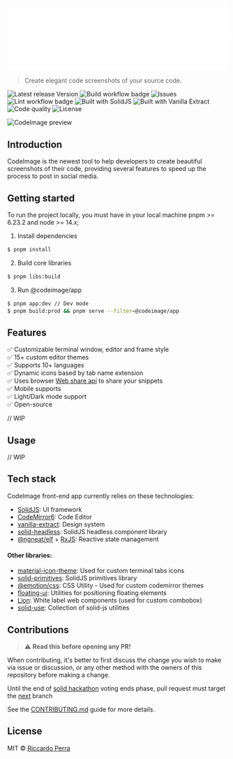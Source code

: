 ![CodeImage logo](https://github.com/riccardoperra/codeimage/blob/main/codeimage-logo-white.png#gh-dark-mode-only)
![CodeImage logo](https://github.com/riccardoperra/codeimage/blob/main/codeimage-logo-white.png#gh-light-mode-only)

> Create elegant code screenshots of your source code.

![Latest release Version](https://img.shields.io/badge/dynamic/json?color=success&label=Version&query=version&url=https%3A%2F%2Fraw.githubusercontent.com%2Friccardoperra%2Fcodeimage%2Fmain%2Fapps%2Fcodeimage%2Fpackage.json)
![Build workflow badge](https://img.shields.io/github/workflow/status/riccardoperra/codeimage/Build)
![Issues](https://img.shields.io/github/issues/riccardoperra/codeimage)
![Lint workflow badge](https://img.shields.io/github/workflow/status/riccardoperra/codeimage/Lint?label=lint)
![Built with SolidJS](https://img.shields.io/badge/Built%20with-SolidJS-blue)
![Built with Vanilla Extract](https://img.shields.io/badge/Built%20with-Vanilla%20Extract-ff69b4)
![Code quality](https://img.shields.io/lgtm/grade/javascript/github/riccardoperra/codeimage)
![License](https://img.shields.io/github/license/riccardoperra/codeimage)

![CodeImage preview](https://i.imgur.com/LD2U20M.gif)

## Introduction

CodeImage is the newest tool to help developers to create beautiful screenshots of their code, providing several
features to speed up the process to post in social media.

## Getting started

To run the project locally, you must have in your local machine pnpm >= 6.23.2 and node >= 14.x;

1. Install dependencies

```bash
$ pnpm install
```

2. Build core libraries

```bash
$ pnpm libs:build
```

3. Run @codeimage/app

```bash
$ pnpm app:dev // Dev mode
$ pnpm build:prod && pnpm serve --filter=@codeimage/app
```

## Features

✅ Customizable terminal window, editor and frame style \
✅ 15+ custom editor themes \
✅ Supports 10+ languages \
✅ Dynamic icons based by tab name extension \
✅ Uses browser [Web share api](https://developer.mozilla.org/en-US/docs/Web/API/Navigator/share) to share your snippets \
✅ Mobile supports \
✅ Light/Dark mode support \
✅ Open-source

// WIP

## Usage

// WIP

## Tech stack

CodeImage front-end app currently relies on these technologies:

- [SolidJS](https://github.com/solidjs/solid): UI framework
- [CodeMirror6](https://codemirror.net/6/): Code Editor
- [vanilla-extract](https://github.com/seek-oss/vanilla-extract): Design system
- [solid-headless](https://github.com/LXSMNSYC/solid-headless): SolidJS headless component library
- [@ngneat/elf](https://github.com/ngneat/elf) + [RxJS](https://github.com/ReactiveX/rxjs): Reactive state management

#### Other libraries:

- [material-icon-theme](https://github.com/PKief/vscode-material-icon-theme): Used for custom terminal tabs icons
- [solid-primitives](https://github.com/solidjs-community/solid-primitives): SolidJS primitives library
- [@emotion/css](https://github.com/emotion-js/emotion/tree/main/packages/css): CSS Utility - Used for custom codemirror themes
- [floating-ui](https://github.com/floating-ui/floating-ui/): Utilities for positioning floating elements
- [Lion](https://github.com/ing-bank/lion): White label web components (used for custom combobox)
- [solid-use](https://github.com/LXSMNSYC/solid-use): Collection of solid-js utilities

## Contributions

> :warning: **Read this before opening any PR!**

When contributing, it's better to first discuss the change you wish to make via issue or discussion, or any other method with the owners of this repository before making a change.

Until the end of [solid hackathon](https://hack.solidjs.com/) voting ends phase, pull request must target the [next](https://github.com/riccardoperra/codeimage/tree/next) branch

See the [CONTRIBUTING.md](/CONTRIBUTING.md) guide for more details.

## License

MIT © [Riccardo Perra](https://github.com/riccardoperra)
